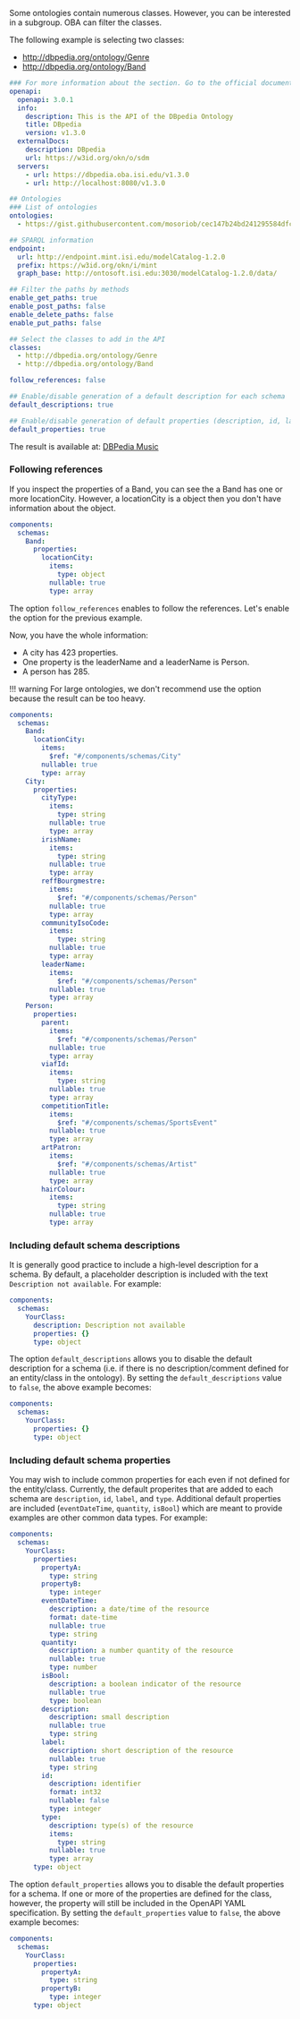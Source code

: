 Some ontologies contain numerous classes. However, you can be interested in a subgroup.
OBA can filter the classes.

The following example is selecting two classes:

- http://dbpedia.org/ontology/Genre
- http://dbpedia.org/ontology/Band

```yaml
### For more information about the section. Go to the official documentation
openapi:
  openapi: 3.0.1
  info:
    description: This is the API of the DBpedia Ontology
    title: DBpedia
    version: v1.3.0
  externalDocs:
    description: DBpedia
    url: https://w3id.org/okn/o/sdm
  servers:
    - url: https://dbpedia.oba.isi.edu/v1.3.0
    - url: http://localhost:8080/v1.3.0

## Ontologies
### List of ontologies
ontologies:
  - https://gist.githubusercontent.com/mosoriob/cec147b24bd241295584dfcc21c21b93/raw/b6fa41ddf93212d967f35da20278f54d2ae2d40d/gistfile1.txt

## SPARQL information
endpoint:
  url: http://endpoint.mint.isi.edu/modelCatalog-1.2.0
  prefix: https://w3id.org/okn/i/mint
  graph_base: http://ontosoft.isi.edu:3030/modelCatalog-1.2.0/data/

## Filter the paths by methods
enable_get_paths: true
enable_post_paths: false
enable_delete_paths: false
enable_put_paths: false

## Select the classes to add in the API
classes:
  - http://dbpedia.org/ontology/Genre
  - http://dbpedia.org/ontology/Band

follow_references: false

## Enable/disable generation of a default description for each schema
default_descriptions: true

## Enable/disable generation of default properties (description, id, label, and type) for each schema
default_properties: true
```

The result is available at: [DBPedia Music](https://app.swaggerhub.com/apis/mosoriob/dbpedia-music/v1.3.0)

### Following references

If you inspect the properties of a Band, you can see the a Band has one or more locationCity. However, a locationCity is a object then you don't have information about the object.

```yaml
components:
  schemas:
    Band:
      properties:
        locationCity:
          items:
            type: object
          nullable: true
          type: array
```

The option `follow_references` enables to follow the references.
Let's enable the option for the previous example.

Now, you have the whole information:

- A city has 423 properties.
- One property is the leaderName and a leaderName is Person.
- A person has 285.

!!! warning
For large ontologies, we don't recommend use the option because the result can be too heavy.

```yaml
components:
  schemas:
    Band:
      locationCity:
        items:
          $ref: "#/components/schemas/City"
        nullable: true
        type: array
    City:
      properties:
        cityType:
          items:
            type: string
          nullable: true
          type: array
        irishName:
          items:
            type: string
          nullable: true
          type: array
        reffBourgmestre:
          items:
            $ref: "#/components/schemas/Person"
          nullable: true
          type: array
        communityIsoCode:
          items:
            type: string
          nullable: true
          type: array
        leaderName:
          items:
            $ref: "#/components/schemas/Person"
          nullable: true
          type: array
    Person:
      properties:
        parent:
          items:
            $ref: "#/components/schemas/Person"
          nullable: true
          type: array
        viafId:
          items:
            type: string
          nullable: true
          type: array
        competitionTitle:
          items:
            $ref: "#/components/schemas/SportsEvent"
          nullable: true
          type: array
        artPatron:
          items:
            $ref: "#/components/schemas/Artist"
          nullable: true
          type: array
        hairColour:
          items:
            type: string
          nullable: true
          type: array
```

### Including default schema descriptions

It is generally good practice to include a high-level description for a schema. By default, a placeholder description is included with the text `Description not available`. For example:

```yaml
components:
  schemas:
    YourClass:
      description: Description not available
      properties: {}
      type: object
```

The option `default_descriptions` allows you to disable the default description for a schema (i.e. if there is no description/comment defined for an entity/class in the ontology). By setting the `default_descriptions` value to `false`, the above example becomes:

```yaml
components:
  schemas:
    YourClass:
      properties: {}
      type: object
```

### Including default schema properties

You may wish to include common properties for each even if not defined for the entity/class. Currently, the default properites that are added to each schema are `description`, `id`, `label`, and `type`. Additional default properties are included (`eventDateTime`, `quantity`, `isBool`) which are meant to provide examples are other common data types. For example:

```yaml
components:
  schemas:
    YourClass:
      properties:
        propertyA:
          type: string
        propertyB:
          type: integer
        eventDateTime:
          description: a date/time of the resource
          format: date-time
          nullable: true
          type: string
        quantity:
          description: a number quantity of the resource
          nullable: true
          type: number
        isBool:
          description: a boolean indicator of the resource
          nullable: true
          type: boolean
        description:
          description: small description
          nullable: true
          type: string
        label:
          description: short description of the resource
          nullable: true
          type: string
        id:
          description: identifier
          format: int32
          nullable: false
          type: integer
        type:
          description: type(s) of the resource
          items:
            type: string
          nullable: true
          type: array
      type: object
```

The option `default_properties` allows you to disable the default properties for a schema. If one or more of the properties are defined for the class, however, the property will still be included in the OpenAPI YAML specification. By setting the `default_properties` value to `false`, the above example becomes:

```yaml
components:
  schemas:
    YourClass:
      properties:
        propertyA:
          type: string
        propertyB:
          type: integer
      type: object
```
